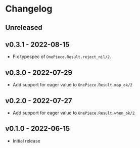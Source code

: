 # Changelog

## Unreleased

## v0.3.1 - 2022-08-15

- Fix typespec of `OnePiece.Result.reject_nil/2`.

## v0.3.0 - 2022-07-29

- Add support for eager value to `OnePiece.Result.map_ok/2`

## v0.2.0 - 2022-07-27

- Add support for eager value to `OnePiece.Result.when_ok/2`

## v0.1.0 - 2022-06-15

- Initial release
